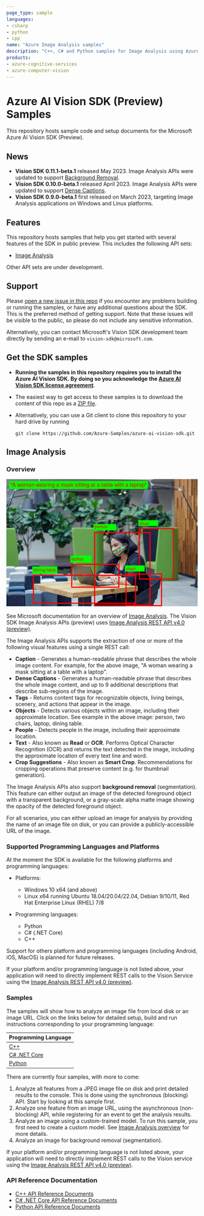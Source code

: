```yaml
---
page_type: sample
languages:
- csharp
- python
- cpp
name: "Azure Image Analysis samples"
description: "C++, C# and Python samples for Image Analysis using Azure AI Vision SDK (Preview)"
products:
- azure-cognitive-services
- azure-computer-vision
---
```


# Azure AI Vision SDK (Preview) Samples

This repository hosts sample code and setup documents for the Microsoft Azure AI Vision SDK (Preview).

## News

* **Vision SDK 0.11.1-beta.1** released May 2023. Image Analysis APIs were updated to support [Background Removal](https://learn.microsoft.com/azure/cognitive-services/computer-vision/concept-background-removal).
* **Vision SDK 0.10.0-beta.1** released April 2023. Image Analysis APIs were updated to support [Dense Captions](https://learn.microsoft.com/en-us/azure/cognitive-services/computer-vision/concept-describe-images-40?tabs=dense).
* **Vision SDK 0.9.0-beta.1** first released on March 2023, targeting Image Analysis applications on Windows and Linux platforms.

## Features

This repository hosts samples that help you get started with several features of the SDK in public preview. This includes the following API sets:

* [Image Analysis](#image-analysis)

Other API sets are under development.

## Support

Please [open a new issue in this repo](https://github.com/Azure-Samples/azure-ai-vision-sdk/issues) if you encounter any problems building or running the samples, or have any additional questions about the SDK. This is the preferred method of getting support. Note that these issues will be visible to the public, so please do not include any sensitive information.

Alternatively, you can contact Microsoft's Vision SDK development team directly by sending an e-mail to  `vision-sdk@microsoft.com`.

## Get the SDK samples

* **Running the samples in this repository requires you to install the Azure AI Vision SDK. By doing so you acknowledge the [Azure AI Vision SDK license agreement](https://aka.ms/azai/vision/license)**.

* The easiest way to get access to these samples is to download the content of this repo as a [ZIP file](https://github.com/Azure-Samples/azure-ai-vision-sdk/archive/master.zip).

* Alternatively, you can use a Git client to clone this repository to your hard drive by running

  ```
  git clone https://github.com/Azure-Samples/azure-ai-vision-sdk.git
  ```

## Image Analysis

### Overview

![GitHub Logo](docs/image-analysis/image-analysis-results.png)

See Microsoft documentation for an overview of [Image Analysis](https://learn.microsoft.com/azure/cognitive-services/computer-vision/overview-image-analysis). The Vision SDK Image Analysis APIs (preview) uses [Image Analysis REST API v4.0 (preview)](docs/image-analysis/Image-Analysis-2023-02-01-preview-API-doc.md). 

The Image Analysis APIs supports the extraction of one or more of the following visual features using a single REST call:

* **Caption** - Generates a human-readable phrase that describes the whole image content. For example, for the above image, "A woman wearing a mask sitting at a table with a laptop".
* **Dense Captions** - Generates a human-readable phrase that describes the whole image content, and up to 9 additional descriptions that describe sub-regions of the image.
* **Tags** - Returns content tags for recognizable objects, living beings, scenery, and actions that appear in the image.
* **Objects** - Detects various objects within an image, including their approximate location. See example in the above image: person, two chairs, laptop, dining table.
* **People** - Detects people in the image, including their approximate location.
* **Text** - Also known as **Read** or **OCR**. Performs Optical Character Recognition (OCR) and returns the text detected in the image, including the approximate location of every text line and word.
* **Crop Suggestions** - Also known as **Smart Crop**. Recommendations for cropping operations that preserve content (e.g. for thumbnail generation).

The Image Analysis APIs also support **background removal** (segmentation). This feature can either output an image of the detected foreground object with a transparent background, or a gray-scale alpha matte image showing the opacity of the detected foreground object.

For all scenarios, you can either upload an image for analysis by providing the name of an image file on disk, or you can provide a publicly-accessible URL of the image.

### Supported Programming Languages and Platforms

At the moment the SDK is available for the following platforms and programming languages:

* Platforms:
  * Windows 10 x64 (and above)
  * Linux x64 running Ubuntu 18.04/20.04/22.04, Debian 9/10/11, Red Hat Enterprise Linux (RHEL) 7/8

* Programming languages:
  * Python
  * C# (.NET Core)
  * C++

Support for others platform and programming languages (including Android, iOS, MacOS) is planned for future releases.

If your platform and/or programming language is not listed above, your application will need to directly implement REST calls to the Vision Service using the [Image Analysis REST API v4.0 (preview)](https://aka.ms/vision-4-0-ref).

### Samples

The samples will show how to analyze an image file from local disk or an image URL. Click on the links below for detailed setup, build and run instructions corresponding to your programming language:

| Programming Language |
| -------- |
| [C++](samples/cpp/image-analysis) |
| [C# .NET Core](samples/csharp/image-analysis/dotnetcore) |
| [Python](samples/python/image-analysis) |

There are currently four samples, with more to come:

1. Analyze all features from a JPEG image file on disk and print detailed results to the console. This is done using the synchronous (blocking) API. Start by looking at this sample first.
1. Analyze one feature from an image URL, using the asynchronous (non-blocking) API, while registering for an event to get the analysis results.
1. Analyze an image using a custom-trained model. To run this sample, you first need to create a custom model. See [Image Analysis overview](https://learn.microsoft.com/azure/cognitive-services/computer-vision/overview-image-analysis) for more details.
1. Analyze an image for background removal (segmentation).

If your platform and/or programming language is not listed above, your application will need to directly implement REST calls to the Vision service using the [Image Analysis REST API v4.0 (preview)](https://aka.ms/vision-4-0-ref).

### API Reference Documentation

* [C++ API Reference Documents](https://learn.microsoft.com/cpp/cognitive-services/vision)
* [C# .NET Core API Reference Documents](https://learn.microsoft.com/dotnet/api/azure.ai.vision.imageanalysis)
* [Python API Reference Documents](https://learn.microsoft.com/python/api/azure-ai-vision)

